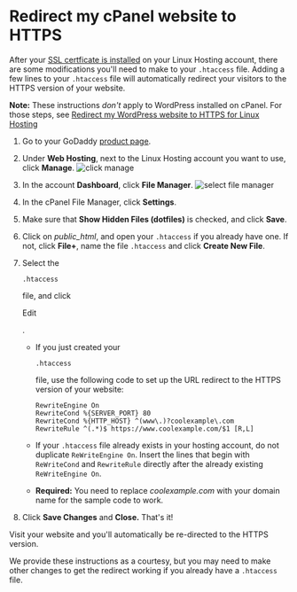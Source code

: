 # Redirect my cPanel website to HTTPS

After your [SSL certficate is installed](https://ca.godaddy.com/help/manually-install-an-ssl-certificate-on-my-cpanel-hosting-12027) on your Linux Hosting account, there are some modifications you'll need to make to your `.htaccess` file.  Adding a few lines to your `.htaccess` file will automatically redirect your visitors to the HTTPS version of your website.

 **Note:** These instructions *don't* apply to WordPress installed on cPanel. For those steps, see [Redirect my WordPress website to HTTPS for Linux Hosting](https://ca.godaddy.com/help/redirect-my-wordpress-website-to-https-for-linux-hosting-27871)

1. Go to your GoDaddy  [product page](https://account.godaddy.com/products/).

2. Under **Web Hosting**, next to the Linux Hosting account you want to use, click **Manage**.
    ![click manage](https://img4.wsimg.com/support/images/hosting/reuse/hosting-cpanel-click-manage-092719.png)

3. In the account **Dashboard**, click **File Manager**.
   ![select file manager](https://img4.wsimg.com/support/images/hosting/reuse/hosting-cpanel-select-file-manager-080519.png)

4. In the cPanel File Manager, click **Settings**.

5. Make sure that **Show Hidden Files (dotfiles)** is checked, and click **Save**.

6. Click on *public_html*, and open your `.htaccess` if you already have one. If not, click **File+**, name the file `.htaccess` and click **Create New File**.

7. Select the 

   ```
   .htaccess
   ```

    file, and click 

   Edit

   . 

   - If you just created your 

     ```
     .htaccess
     ```

      file, use the following code to set up the URL redirect to the HTTPS version of your website: 

     ```
     RewriteEngine On 
     RewriteCond %{SERVER_PORT} 80
     RewriteCond %{HTTP_HOST} ^(www\.)?coolexample\.com
     RewriteRule ^(.*)$ https://www.coolexample.com/$1 [R,L]
     ```

   - If your `.htaccess` file already exists in your hosting account, do not duplicate `ReWriteEngine On`. Insert the lines that begin with `ReWriteCond` and `RewriteRule` directly after the already existing `ReWriteEngine On`.

   - **Required:**  You need to replace *coolexample.com* with your domain name for the sample code to work. 		

8. Click **Save Changes** and **Close.** That's it!

Visit your website and you'll  automatically be re-directed to the HTTPS version.

We provide these instructions as a courtesy, but you may need to make other changes to get the redirect working if you already have a `.htaccess` file.